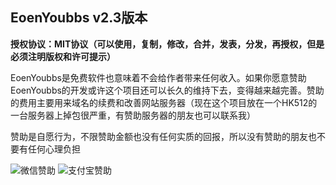 ## EoenYoubbs v2.3版本
**授权协议：MIT协议（可以使用，复制，修改，合并，发表，分发，再授权，但是必须注明版权和许可提示）**

EoenYoubbs是免费软件也意味着不会给作者带来任何收入。如果你愿意赞助EoenYoubbs的开发或许这个项目还可以长久的维持下去，变得越来越完善。赞助的费用主要用来域名的续费和改善网站服务器（现在这个项目放在一个HK512的一台服务器上掉包很严重，有赞助服务器的朋友也可以联系我）

赞助是自愿行为，不限赞助金额也没有任何实质的回报，所以没有赞助的朋友也不要有任何心理负担

![微信赞助][1] ![支付宝赞助][2]

  [1]: https://youbbs.eoen.org/upload/files/1491763420.jpg
  [2]: https://youbbs.eoen.org/upload/files/1491763432.jpg
